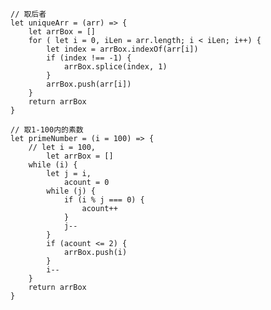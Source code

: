     // 取后者
    let uniqueArr = (arr) => {
        let arrBox = []
        for ( let i = 0, iLen = arr.length; i < iLen; i++) {
            let index = arrBox.indexOf(arr[i])
            if (index !== -1) {
                arrBox.splice(index, 1)
            }
            arrBox.push(arr[i])
        }
        return arrBox
    }

    // 取1-100内的素数
    let primeNumber = (i = 100) => {
        // let i = 100,
            let arrBox = []
        while (i) {
            let j = i,
                acount = 0
            while (j) {
                if (i % j === 0) {
                    acount++
                }
                j--
            }
            if (acount <= 2) {
                arrBox.push(i)
            }
            i--
        }
        return arrBox
    }
